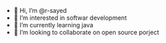 - 👋 Hi, I’m @r-sayed
- 👀 I’m interested in softwar development
- 🌱 I’m currently learning java
- 💞️ I’m looking to collaborate on open source porject

<!---
r-sayed/r-sayed is a ✨ special ✨ repository because its `README.md` (this file) appears on your GitHub profile.
You can click the Preview link to take a look at your changes.
--->
